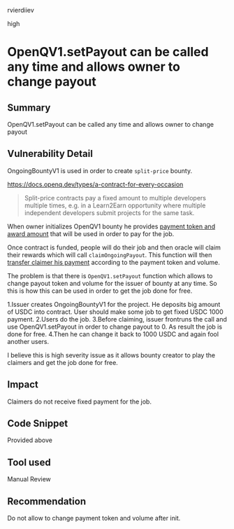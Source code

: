 rvierdiiev

high

# OpenQV1.setPayout can be called any time and allows owner to change payout

## Summary
OpenQV1.setPayout can be called any time and allows owner to change payout
## Vulnerability Detail
OngoingBountyV1 is used in order to create `split-price` bounty.

https://docs.openq.dev/types/a-contract-for-every-occasion
> Split-price contracts pay a fixed amount to multiple developers multiple times, e.g. in a Learn2Earn opportunity where multiple independent developers submit projects for the same task.

When owner initializes OpenQV1 bounty he provides [payment token and award amount](https://github.com/sherlock-audit/2023-02-openq/blob/main/contracts/Bounty/Implementations/OngoingBountyV1.sol#L52-L53) that will be used in order to pay for the job.

Once contract is funded, people will do their job and then oracle will claim their rewards which will call `claimOngoingPayout`. This function will then [transfer claimer his payment](https://github.com/sherlock-audit/2023-02-openq/blob/main/contracts/Bounty/Implementations/OngoingBountyV1.sol#L110) according to the payment token and volume.

The problem is that there is `OpenQV1.setPayout` function which allows to change payout token and volume for the issuer of bounty at any time.
So this is how this can be used in order to get the job done for free.

1.Issuer creates OngoingBountyV1 for the project. He deposits big amount of USDC into contract. User should make some job to get fixed USDC 1000 payment.
2.Users do the job.
3.Before claiming, issuer frontruns the call and use OpenQV1.setPayout in order to change payout to 0. As result the job is done for free.
4.Then he can change it back to 1000 USDC and again fool another users.

I believe this is high severity issue as it allows bounty creator to play the claimers and get the job done for free.
## Impact
Claimers do not receive fixed payment for the job.
## Code Snippet
Provided above
## Tool used

Manual Review

## Recommendation
Do not allow to change payment token and volume after init.